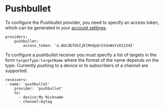 # Pushbullet

To configure the Pushbullet provider, you need to specify an access token, which can be generated in your [account settings](https://www.pushbullet.com/#settings/account).

```
providers:
    pushbullet:
        access_token: 'o.AbCdEfGhIjKlMnOpQrStUvWxYz012345'
```

To configure a pushbullet receiver you must specify a list of targets in the form `targetType:targetName` where the format of the name depends on the type. Currently pushing to a device or to subscribers of a channel are supported.

```
receivers:
- name: 'pushbullet'
    provider: 'pushbullet'
    to:
      - device:My Nickname
      - channel:mytag
```
